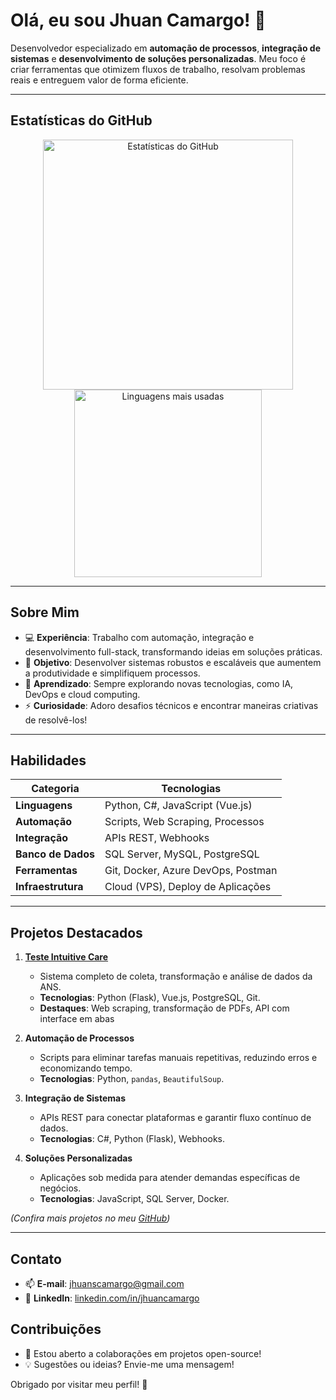 # Olá, eu sou Jhuan Camargo! 👋

Desenvolvedor especializado em **automação de processos**, **integração de sistemas** e **desenvolvimento de soluções personalizadas**. Meu foco é criar ferramentas que otimizem fluxos de trabalho, resolvam problemas reais e entreguem valor de forma eficiente.


---

## Estatísticas do GitHub
<div align="center">
  <img src="https://github-readme-stats.vercel.app/api?username=JhuanCamargo&show_icons=true&theme=dark" alt="Estatísticas do GitHub" width="400"/>
  <img src="https://github-readme-stats.vercel.app/api/top-langs/?username=JhuanCamargo&layout=compact&theme=dark" alt="Linguagens mais usadas" width="300"/>
</div>

---


## Sobre Mim
- 💻 **Experiência**: Trabalho com automação, integração e desenvolvimento full-stack, transformando ideias em soluções práticas.
- 🚀 **Objetivo**: Desenvolver sistemas robustos e escaláveis que aumentem a produtividade e simplifiquem processos.
- 🌱 **Aprendizado**: Sempre explorando novas tecnologias, como IA, DevOps e cloud computing.
- ⚡ **Curiosidade**: Adoro desafios técnicos e encontrar maneiras criativas de resolvê-los!

---

## Habilidades
| **Categoria**            | **Tecnologias**                          |
|--------------------------|------------------------------------------|
| **Linguagens**           | Python, C#, JavaScript (Vue.js)          |
| **Automação**            | Scripts, Web Scraping, Processos         |
| **Integração**           | APIs REST, Webhooks                     |
| **Banco de Dados**       | SQL Server, MySQL, PostgreSQL            |
| **Ferramentas**          | Git, Docker, Azure DevOps, Postman       |
| **Infraestrutura**       | Cloud (VPS), Deploy de Aplicações        |

---

## Projetos Destacados
1. **[Teste Intuitive Care](https://github.com/JhuanCamargo/Teste-Intuitive-Care-VPS)**  
   - Sistema completo de coleta, transformação e análise de dados da ANS.
   - **Tecnologias**: Python (Flask), Vue.js, PostgreSQL, Git.
   - **Destaques**: Web scraping, transformação de PDFs, API com interface em abas

2. **Automação de Processos**  
   - Scripts para eliminar tarefas manuais repetitivas, reduzindo erros e economizando tempo.
   - **Tecnologias**: Python, `pandas`, `BeautifulSoup`.

3. **Integração de Sistemas**  
   - APIs REST para conectar plataformas e garantir fluxo contínuo de dados.
   - **Tecnologias**: C#, Python (Flask), Webhooks.

4. **Soluções Personalizadas**  
   - Aplicações sob medida para atender demandas específicas de negócios.
   - **Tecnologias**: JavaScript, SQL Server, Docker.

*(Confira mais projetos no meu [GitHub](https://github.com/JhuanCamargo?tab=repositories))*

---

## Contato
- 📫 **E-mail**: [jhuanscamargo@gmail.com](mailto:jhuanscamargo@gmail.com)
- 🔗 **LinkedIn**: [linkedin.com/in/jhuancamargo](https://www.linkedin.com/in/jhuancamargo)


## Contribuições
- 🌟 Estou aberto a colaborações em projetos open-source!
- 💡 Sugestões ou ideias? Envie-me uma mensagem!

Obrigado por visitar meu perfil! 🚀
